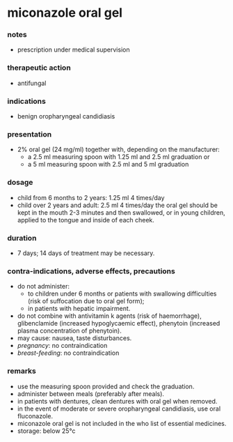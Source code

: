 # miconazole oral gel

### notes
+ prescription under medical supervision
### therapeutic action

+ antifungal

### indications
+ benign oropharyngeal candidiasis

### presentation
+ 2% oral gel (24 mg/ml) together with, depending on the manufacturer:
    - a 2.5 ml measuring spoon with 1.25 ml and 2.5 ml graduation
or
    - a 5 ml measuring spoon with 2.5 ml and 5 ml graduation

### dosage
+ child from 6 months to 2 years: 1.25 ml 4 times/day
+ child over 2 years and adult: 2.5 ml 4 times/day
the oral gel should be kept in the mouth 2-3 minutes and then swallowed, or in young children, applied to the tongue and inside of each cheek.

### duration
+ 7 days; 14 days of treatment may be necessary.

### contra-indications, adverse effects, precautions

+ do not administer:
    - to children under 6 months or patients with swallowing difficulties (risk of suffocation due to oral gel form);
    - in patients with hepatic impairment.
+ do not combine with antivitamin k agents (risk of haemorrhage), glibenclamide (increased hypoglycaemic effect), phenytoin (increased plasma concentration of phenytoin).
+ may cause: nausea, taste disturbances.
+ *pregnancy*: no contraindication
+ *breast-feeding*: no contraindication

### remarks
+ use the measuring spoon provided and check the graduation.
+ administer between meals (preferably after meals).
+ in patients with dentures, clean dentures with oral gel when removed.
+ in the event of moderate or severe oropharyngeal candidiasis, use oral fluconazole.
+ miconazole oral gel is not included in the who list of essential medicines.
+ storage: below 25°c